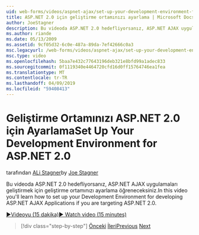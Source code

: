 ```yaml
---
uid: web-forms/videos/aspnet-ajax/set-up-your-development-environment-for-aspnet-20
title: ASP.NET 2.0 için geliştirme ortamınızı ayarlama | Microsoft Docs
author: JoeStagner
description: Bu videoda ASP.NET 2.0 hedefliyorsanız, ASP.NET AJAX uygulamaları geliştirmek için geliştirme ortamınızı ayarlama öğreneceksiniz.
ms.author: riande
ms.date: 05/13/2009
ms.assetid: 9cf05d32-6c0e-487a-89da-7ef42666c0a3
msc.legacyurl: /web-forms/videos/aspnet-ajax/set-up-your-development-environment-for-aspnet-20
msc.type: video
ms.openlocfilehash: 5baa7e432c77643196deb321e8bfd99a1adec833
ms.sourcegitcommit: 0f1119340e4464720cfd16d0ff15764746ea1fea
ms.translationtype: MT
ms.contentlocale: tr-TR
ms.lasthandoff: 04/09/2019
ms.locfileid: "59408413"
---
```

# <a name="set-up-your-development-environment-for-aspnet-20"></a><span data-ttu-id="a826a-103">Geliştirme Ortamınızı ASP.NET 2.0 için Ayarlama</span><span class="sxs-lookup"><span data-stu-id="a826a-103">Set Up Your Development Environment for ASP.NET 2.0</span></span>

<span data-ttu-id="a826a-104">tarafından [ALi Stagner](https://github.com/JoeStagner)</span><span class="sxs-lookup"><span data-stu-id="a826a-104">by [Joe Stagner](https://github.com/JoeStagner)</span></span>

<span data-ttu-id="a826a-105">Bu videoda ASP.NET 2.0 hedefliyorsanız, ASP.NET AJAX uygulamaları geliştirmek için geliştirme ortamınızı ayarlama öğreneceksiniz.</span><span class="sxs-lookup"><span data-stu-id="a826a-105">In this video you'll learn how to set up your Development Environment for developing ASP.NET AJAX Applications if you are targeting ASP.NET 2.0.</span></span>

[<span data-ttu-id="a826a-106">&#9654;Videoyu (15 dakika)</span><span class="sxs-lookup"><span data-stu-id="a826a-106">&#9654; Watch video (15 minutes)</span></span>](https://channel9.msdn.com/Blogs/ASP-NET-Site-Videos/set-up-your-development-environment-for-aspnet-20)

> [!div class="step-by-step"]
> <span data-ttu-id="a826a-107">[Önceki](set-up-your-development-environment-for-aspnet-35.md)
> [İleri](how-do-i-customize-error-handling-for-the-aspnet-ajax-updatepanel.md)</span><span class="sxs-lookup"><span data-stu-id="a826a-107">[Previous](set-up-your-development-environment-for-aspnet-35.md)
[Next](how-do-i-customize-error-handling-for-the-aspnet-ajax-updatepanel.md)</span></span>
